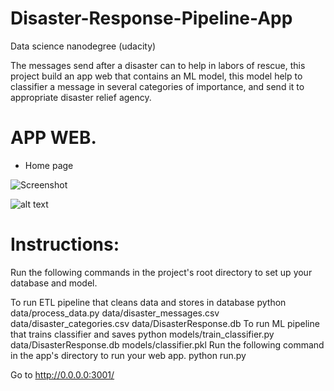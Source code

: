 # Disaster-Response-Pipeline-App
Data science nanodegree (udacity)

The messages send after a disaster can to help in labors of rescue, this project build an app web that contains an ML model, this model help to classifier a message in several categories of importance, and send it to appropriate disaster relief agency.
 
 # APP WEB.
 
- Home page

 ![Screenshot](image1.jpg) 

 ![alt text](https://raw.githubusercontent.com/dama207/Disaster-Response-Pipeline-App/blob/main/Images%20app/image1.jpg)


# Instructions:
Run the following commands in the project's root directory to set up your database and model.

To run ETL pipeline that cleans data and stores in database python data/process_data.py data/disaster_messages.csv data/disaster_categories.csv data/DisasterResponse.db
To run ML pipeline that trains classifier and saves python models/train_classifier.py data/DisasterResponse.db models/classifier.pkl
Run the following command in the app's directory to run your web app. python run.py

Go to http://0.0.0.0:3001/
